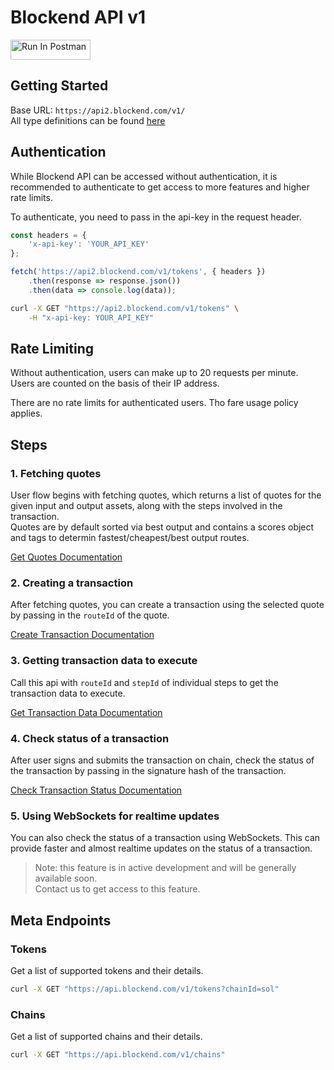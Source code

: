 # Blockend API v1

[<img src="https://run.pstmn.io/button.svg" alt="Run In Postman" style="width: 128px; height: 32px;">](https://app.getpostman.com/run-collection/25193308-9db7ddc1-c22f-44f1-bcc4-badae4796dfb?action=collection%2Ffork&source=rip_markdown&collection-url=entityId%3D25193308-9db7ddc1-c22f-44f1-bcc4-badae4796dfb%26entityType%3Dcollection%26workspaceId%3D996072e7-23dc-4dc5-abe3-a4351f3abba1)


## Getting Started
Base URL: `https://api2.blockend.com/v1/`  
All type definitions can be found [here](./types.md)  

## Authentication
While Blockend API can be accessed without authentication, it is recommended to authenticate to get access to more features and higher rate limits.

To authenticate, you need to pass in the api-key in the request header.

```js
const headers = {
    'x-api-key': 'YOUR_API_KEY'
};

fetch('https://api2.blockend.com/v1/tokens', { headers })
    .then(response => response.json())
    .then(data => console.log(data));
```

```bash
curl -X GET "https://api2.blockend.com/v1/tokens" \
    -H "x-api-key: YOUR_API_KEY"
```


## Rate Limiting
Without authentication, users can make up to 20 requests per minute.  
Users are counted on the basis of their IP address.

There are no rate limits for authenticated users. Tho fare usage policy applies.

## Steps

### 1. Fetching quotes
User flow begins with fetching quotes, which returns a list of quotes for the given input and output assets, along with the steps involved in the transaction.  
Quotes are by default sorted via best output and contains a scores object and tags to determin fastest/cheapest/best output routes.  

[Get Quotes Documentation](./get-quotes.md)

### 2. Creating a transaction
After fetching quotes, you can create a transaction using the selected quote by passing in the `routeId` of the quote.  

[Create Transaction Documentation](./create-txn.md)

### 3. Getting transaction data to execute
Call this api with `routeId` and `stepId` of individual steps to get the transaction data to execute.  

[Get Transaction Data Documentation](./next-txn.md)

### 4. Check status of a transaction
After user signs and submits the transaction on chain, check the status of the transaction by passing in the signature hash of the transaction.

[Check Transaction Status Documentation](./status-check.md)

### 5. Using WebSockets for realtime updates
You can also check the status of a transaction using WebSockets. This can provide faster and almost realtime updates on the status of a transaction.

> Note: this feature is in active development and will be generally available soon.  
> Contact us to get access to this feature.

## Meta Endpoints

### Tokens
Get a list of supported tokens and their details.  
```bash
curl -X GET "https://api.blockend.com/v1/tokens?chainId=sol"
```
### Chains
Get a list of supported chains and their details.  
```bash
curl -X GET "https://api.blockend.com/v1/chains"
```

